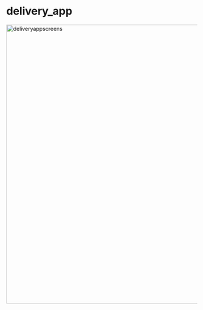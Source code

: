 # delivery_app

<img width="737" alt="deliveryappscreens" src="https://github.com/MhYldrm/Basic-Delivery-App/assets/148917171/e3c895d6-26f9-4266-8910-2d447788e160">
